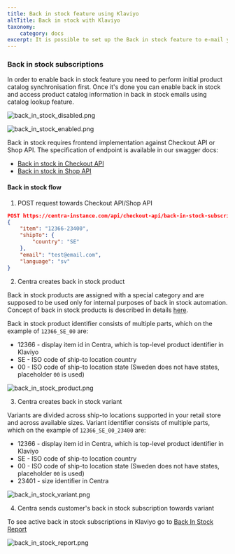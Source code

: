 ```yaml
---
title: Back in stock feature using Klaviyo
altTitle: Back in stock with Klaviyo
taxonomy:
    category: docs
excerpt: It is possible to set up the Back in stock feature to e-mail your customers reminders when an item is back in stock. Here's how you can configure it.
---
```


### Back in stock subscriptions

In order to enable back in stock feature you need to perform initial product catalog synchronisation first.
Once it's done you can enable back in stock and access product catalog information in back in stock emails using catalog lookup feature.

![back_in_stock_disabled.png](back_in_stock_disabled.png)

![back_in_stock_enabled.png](back_in_stock_enabled.png)

Back in stock requires frontend implementation against Checkout API or Shop API. The specification of endpoint is available in our swagger docs:
- [Back in stock in Checkout API](https://docs.centra.com/swagger-ui/?api=CheckoutAPI#/6.%20customer%20handling/post_back_in_stock_subscription)
- [Back in stock in Shop API](https://docs.centra.com/swagger-ui/?api=ShopAPI&urls.primaryName=ShopAPI#/6.%20customer%20handling/post_back_in_stock_subscription)

#### Back in stock flow
1. POST request towards Checkout API/Shop API
```json
POST https://centra-instance.com/api/checkout-api/back-in-stock-subscription
{   
    "item": "12366-23400",
    "shipTo": {
        "country": "SE"
    },
    "email": "test@email.com",
    "language": "sv"
}
```
2. Centra creates back in stock product

Back in stock products are assigned with a special category and are supposed to be used only for internal purposes of back in stock automation.
Concept of back in stock products is described in details [here](#backinstock-category-of-products).

Back in stock product identifier consists of multiple parts, which on the example of `12366_SE_00` are:
- 12366 - display item id in Centra, which is top-level product identifier in Klaviyo
- SE - ISO code of ship-to location country
- 00 - ISO code of ship-to location state (Sweden does not have states, placeholder `00` is used)

![back_in_stock_product.png](back_in_stock_product.png)

3. Centra creates back in stock variant

Variants are divided across ship-to locations supported in your retail store and across available sizes.
Variant identifier consists of multiple parts, which on the example of `12366_SE_00_23400` are:
- 12366 - display item id in Centra, which is top-level product identifier in Klaviyo
- SE - ISO code of ship-to location country
- 00 - ISO code of ship-to location state (Sweden does not have states, placeholder `00` is used)
- 23401 - size identifier in Centra

![back_in_stock_variant.png](back_in_stock_variant.png)


4. Centra sends customer's back in stock subscription towards variant

To see active back in stock subscriptions in Klaviyo go to [Back In Stock Report](https://www.klaviyo.com/catalog/reports/back-in-stock)

![back_in_stock_report.png](back_in_stock_report.png)
